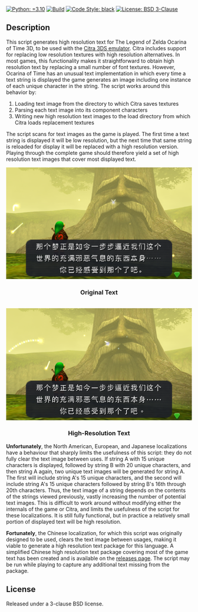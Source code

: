[![Python: =3.10](https://img.shields.io/badge/python-3.10-green.svg)](https://docs.python.org/3/whatsnew/3.10.html)
[![Build](https://github.com/KarlTDebiec/OOT3DHDTextGenerator/actions/workflows/build.yml/badge.svg)](https://github.com/KarlTDebiec/OOT3DHDTextGenerator/actions/workflows/build.yml)
[![Code Style: black](https://img.shields.io/badge/code%20style-black-000000.svg)](https://github.com/psf/black)
[![License: BSD 3-Clause](https://img.shields.io/badge/license-BSD%203--Clause-blue.svg)](https://opensource.org/licenses/BSD-3-Clause)

## Description

This script generates high resolution text for The Legend of Zelda Ocarina of Time 3D,
to be used with the [Citra 3DS emulator](https://citra-emu.org). Citra includes support
for replacing low resolution textures with high resolution alternatives. In most games,
this functionality makes it straightforward to obtain high resolution text by replacing
a small number of font textures. However, Ocarina of Time has an unusual text
implementation in which every time a text string is displayed the game generates an
image including one instance of each unique character in the string. The script works
around this behavior by:

1. Loading text image from the directory to which Citra saves textures
2. Parsing each text image into its component characters
3. Writing new high resolution text images to the load directory from which Citra loads
   replacement textures

The script scans for text images as the game is played. The first time a text string is
displayed it will be low resolution, but the next time that same string is reloaded for
display it will be replaced with a high resolution version. Playing through the complete
game should therefore yield a set of high resolution text images that cover most
displayed text.

<div align="center" style="text-align:center">
    <img src="docs/static/original.png">
    <h3>Original Text</h3>
    <br>
    <img src="docs/static/heiti.png">
    <h3>High-Resolution Text</h3>
</div>

**Unfortunately**, the North American, European, and Japanese localizations have a
behaviour that sharply limits the usefulness of this script: they do not fully clear the
text image between uses. If string A with 15 unique characters is displayed, followed by
string B with 20 unique characters, and then string A again, two unique text images will
be generated for string A. The first will include string A's 15 unique characters, and
the second will include string A's 15 unique characters followed by string B's 16th
through 20th characters. Thus, the text image of a string depends on the contents of the
strings viewed previously, vastly increasing the number of potential text images. This
is difficult to work around without modifying either the internals of the game or Citra,
and limits the usefulness of the script for these localizations. It is still fully
functional, but in practice a relatively small portion of displayed text will be high
resolution.

**Fortunately**, the Chinese localization, for which this script was originally designed
to be used, clears the text image between usages, making it viable to generate a high
resolution text package for this language. A simplified Chinese high resolution text
package covering most of the game text has been created and is available on the
[releases page](https://github.com/KarlTDebiec/OOT3DHDTextGenerator/releases/). The
script may be run while playing to capture any additional text missing from the package.

## License

Released under a 3-clause BSD license.
